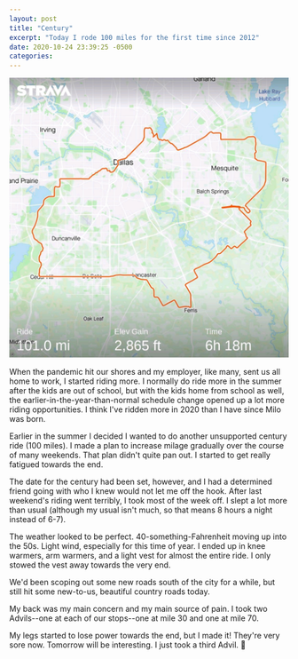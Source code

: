 ```yaml
---
layout: post
title: "Century"
excerpt: "Today I rode 100 miles for the first time since 2012"
date: 2020-10-24 23:39:25 -0500
categories: 
---
```


[![](/assets/2020/10/strava8614156335213838786.jpg)](https://www.strava.com/activities/4238673542)

When the pandemic hit our shores and my employer, like many, sent us all home to work, I started riding more. I normally do ride more in the summer after the kids are out of school, but with the kids home from school as well, the earlier-in-the-year-than-normal schedule change opened up a lot more riding opportunities. I think I've ridden more in 2020 than I have since Milo was born.

Earlier in the summer I decided I wanted to do another unsupported century ride (100 miles). I made a plan to increase milage gradually over the course of many weekends. That plan didn't quite pan out. I started to get really fatigued towards the end. 

The date for the century had been set, however, and I had a determined friend going with who I knew would not let me off the hook. After last weekend's riding went terribly, I took most of the week off. I slept a lot more than usual (although my usual isn't much, so that means 8 hours a night instead of 6-7).

The weather looked to be perfect. 40-something-Fahrenheit moving up into the 50s. Light wind, especially for this time of year. I ended up in knee warmers, arm warmers, and a light vest for almost the entire ride. I only stowed the vest away towards the very end.

We'd been scoping out some new roads south of the city for a while, but still hit some new-to-us, beautiful country roads today.

My back was my main concern and my main source of pain. I took two Advils--one at each of our stops--one at mile 30 and one at mile 70.

My legs started to lose power towards the end, but I made it! They're very sore now. Tomorrow will be interesting. I just took a third Advil. 😬
